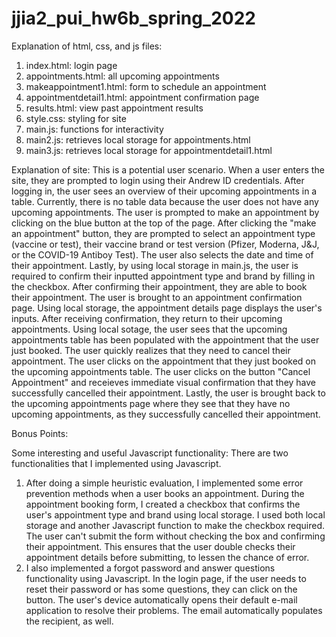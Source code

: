 # jjia2_pui_hw6b_spring_2022

Explanation of html, css, and js files:
1) index.html: login page
2) appointments.html: all upcoming appointments
3) makeappointment1.html: form to schedule an appointment
4) appointmentdetail1.html: appointment confirmation page
5) results.html: view past appointment results
6) style.css: styling for site
7) main.js: functions for interactivity
8) main2.js: retrieves local storage for appointments.html
9) main3.js: retrieves local storage for appointmentdetail1.html

Explanation of site:
This is a potential user scenario. When a user enters the site, they are prompted to login using their Andrew ID credentials. After logging in, the user sees an overview of their upcoming appointments in a table. Currently, there is no table data because the user does not have any upcoming appointments. The user is prompted to make an appointment by clicking on the blue button at the top of the page. After clicking the "make an appointment" button, they are prompted to select an appointment type (vaccine or test), their vaccine brand or test version (Pfizer, Moderna, J&J, or the COVID-19 Antiboy Test). The user also selects the date and time of their appointment. Lastly, by using local storage in main.js, the user is required to confirm their inputted appointment type and brand by filling in the checkbox. After confirming their appointment, they are able to book their appointment. The user is brought to an appointment confirmation page. Using local storage, the appointment details page displays the user's inputs. After receiving confirmation, they return to their upcoming appointments. Using local sotage, the user sees that the upcoming appointments table has been populated with the appointment that the user just booked. The user quickly realizes that they need to cancel their appointment. The user clicks on the appointment that they just booked on the upcoming appointments table. The user clicks on the button "Cancel Appointment" and receieves immediate visual confirmation that they have successfully cancelled their appointment. Lastly, the user is brought back to the upcoming appointments page where they see that they have no upcoming appointments, as they successfully cancelled their appointment.

Bonus Points:

Some interesting and useful Javascript functionality:
There are two functionalities that I implemented using Javascript.
1) After doing a simple heuristic evaluation, I implemented some error prevention methods when a user books an appointment. During the appointment booking form, I created a checkbox that confirms the user's appointment type and brand using local storage. I used both local storage and another Javascript function to make the checkbox required. The user can't submit the form without checking the box and confirming their appointment. This ensures that the user double checks their appointment details before submitting, to lessen the chance of error.
2) I also implemented a forgot password and answer questions functionality using Javascript. In the login page, if the user needs to reset their password or has some questions, they can click on the button. The user's device automatically opens their default e-mail application to resolve their problems. The email automatically populates the recipient, as well.